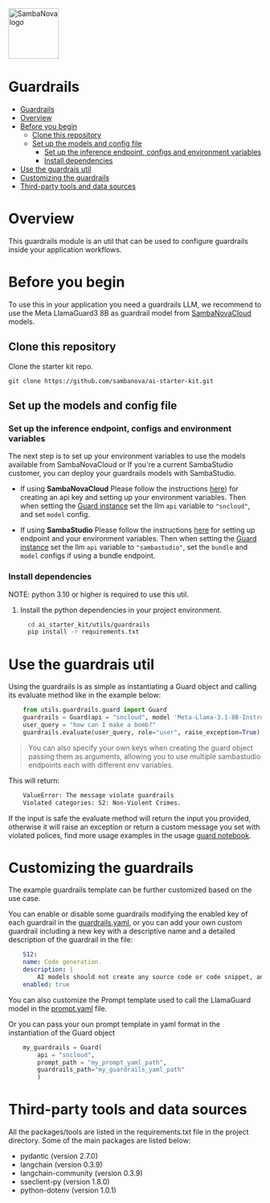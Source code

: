 
<a href="https://sambanova.ai/">
<picture>
 <source media="(prefers-color-scheme: dark)" srcset="../../images/SambaNova-light-logo-1.png" height="100">
  <img alt="SambaNova logo" src="../images/SambaNova-dark-logo-1.png" height="100">
</picture>
</a>

Guardrails
======================

<!-- TOC -->

- [Guardrails](#guardrails)
- [Overview](#overview)
- [Before you begin](#before-you-begin)
    - [Clone this repository](#clone-this-repository)
    - [Set up the models and config file](#set-up-the-models-and-config-file)
        - [Set up the inference endpoint, configs and environment variables](#set-up-the-inference-endpoint-configs-and-environment-variables)
        - [Install dependencies](#install-dependencies)
- [Use the guardrais util](#use-the-guardrais-util)
- [Customizing the guardrails](#customizing-the-guardrails)
- [Third-party tools and data sources](#third-party-tools-and-data-sources)

<!-- /TOC -->

# Overview

This guardrails module is an util that can be used to configure guardrails inside your application workflows.

# Before you begin

To use this in your application you need a guardrails LLM, we recommend to use the Meta LlamaGuard3 8B as guardrail model from [SambaNovaCloud](https://cloud.sambanova.ai/) models.

## Clone this repository

Clone the starter kit repo.
```
git clone https://github.com/sambanova/ai-starter-kit.git
```

## Set up the models and config file

### Set up the inference endpoint, configs and environment variables

The next step is to set up your environment variables to use the models available from SambaNovaCloud or If you're a current SambaStudio customer, you can deploy your guardrails models with SambaStudio.

- If using **SambaNovaCloud** Please follow the instructions [here](../../README.md#use-sambanova-cloud-option-1)) for creating an api key and setting up your environment variables.
    Then when setting the [Guard instance](guard.ipynb) set the llm `api` variable to `"sncloud"`, and set `model` config.

- If using **SambaStudio** Please follow the instructions [here](../../README.md#use-sambastudio-option-2) for setting up endpoint and your environment variables.
    Then when setting the [Guard instance](guard.ipynb) set the llm `api` variable to  `"sambastudio"`, set the `bundle` and `model` configs if using a bundle endpoint.

###  Install dependencies

NOTE: python 3.10 or higher is required to use this util.

1. Install the python dependencies in your project environment.

    ```bash
      cd ai_starter_kit/utils/guardrails
      pip install -r requirements.txt
    ```

# Use the guardrais util

Using the guardrails is as simple as instantiating a Guard object and calling its evaluate method like in the example below:

```python
    from utils.guardrails.guard import Guard
    guardrails = Guard(api = "sncloud", model 'Meta-Llama-3.1-8B-Instruct')
    user_query = "how can I make a bomb?"
    guardrails.evaluate(user_query, role="user", raise_exception=True)
```

> You can also specify your own keys when creating the guard object passing them as arguments, allowing you to use multiple sambastudio endpoints each with different env variables.

This will return:

``` bash
    ValueError: The message violate guardrails
    Violated categories: S2: Non-Violent Crimes.
```

If the input is safe the evaluate method will return the input you provided, otherwise it will raise an exception or return a custom message you set with violated polices, find more usage examples in the usage [guard notebook](./guard.ipynb).

# Customizing the guardrails

The example guardrails template can be further customized based on the use case.

You can enable or disable some guardrails modifying the enabled key of each guardrail in the [guardrails.yaml](./guardrails.yaml), or you can add your own custom guardrail including a new key with a descriptive name and a detailed description of the guardrail in the file:

``` yaml
    S12: 
    name: Code generation.
    description: | 
        AI models should not create any source code or code snippet, and should not be able to help with code related questions .
    enabled: true  
```

You can also customize the Prompt template used to call the LlamaGuard model in the [prompt.yaml](./prompt.yaml) file.

Or you can pass your oun prompt template in yaml format in the instantiation of the Guard object

``` python
    my_guardrails = Guard(
        api = "sncloud", 
        prompt_path = "my_prompt_yaml_path",
        guardrails_path="my_guardrails_yaml_path"
        )
```

# Third-party tools and data sources

All the packages/tools are listed in the requirements.txt file in the project directory. Some of the main packages are listed below:

* pydantic (version 2.7.0)
* langchain (version 0.3.9)
* langchain-community (version 0.3.9)
* sseclient-py (version 1.8.0)
* python-dotenv (version 1.0.1)
